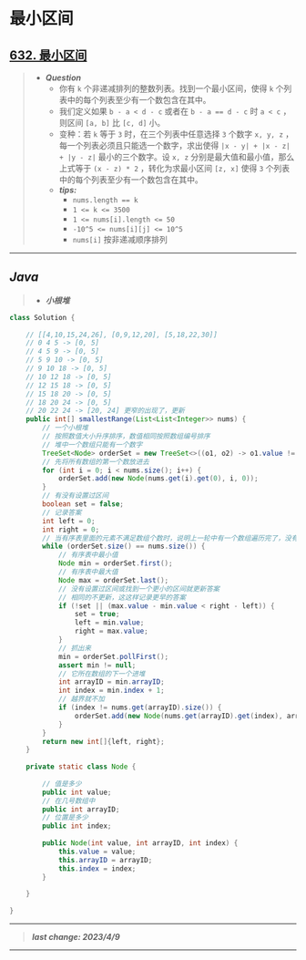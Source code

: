 # 最小区间

## [632. 最小区间](https://leetcode.cn/problems/smallest-range-covering-elements-from-k-lists/)

> - ***Question***
>   - 你有 `k` 个非递减排列的整数列表。找到一个最小区间，使得 `k` 个列表中的每个列表至少有一个数包含在其中。
>   - 我们定义如果 `b - a < d - c` 或者在 `b - a == d - c` 时 `a < c` ，则区间 `[a, b]` 比 `[c, d]` 小。
>   - 变种：若 `k` 等于 `3` 时，在三个列表中任意选择 `3` 个数字 `x, y, z` ，每一个列表必须且只能选一个数字，求出使得 `|x - y| + |x - z| + |y - z|` 最小的三个数字。设 `x, z` 分别是最大值和最小值，那么上式等于 `(x - z) * 2` ，转化为求最小区间 `[z, x]` 使得 `3` 个列表中的每个列表至少有一个数包含在其中。
>   - ***tips:***
>     - `nums.length == k`
>     - `1 <= k <= 3500`
>     - `1 <= nums[i].length <= 50`
>     - `-10^5 <= nums[i][j] <= 10^5`
>     - `nums[i]` 按非递减顺序排列

---

## *Java*

> - ***小根堆***

```java
class Solution {
    
    // [[4,10,15,24,26], [0,9,12,20], [5,18,22,30]]
    // 0 4 5 -> [0, 5]
    // 4 5 9 -> [0, 5]
    // 5 9 10 -> [0, 5]
    // 9 10 18 -> [0, 5]
    // 10 12 18 -> [0, 5]
    // 12 15 18 -> [0, 5]
    // 15 18 20 -> [0, 5]
    // 18 20 24 -> [0, 5]
    // 20 22 24 -> [20, 24] 更窄的出现了，更新
    public int[] smallestRange(List<List<Integer>> nums) {
        // 一个小根堆
        // 按照数值大小升序排序，数值相同按照数组编号排序
        // 堆中一个数组只能有一个数字
        TreeSet<Node> orderSet = new TreeSet<>((o1, o2) -> o1.value != o2.value ? o1.value - o2.value : o1.arrayID - o2.arrayID);
        // 先将所有数组的第一个数放进去
        for (int i = 0; i < nums.size(); i++) {
            orderSet.add(new Node(nums.get(i).get(0), i, 0));
        }
        // 有没有设置过区间
        boolean set = false;
        // 记录答案
        int left = 0;
        int right = 0;
        // 当有序表里面的元素不满足数组个数时，说明上一轮中有一个数组遍历完了，没有把数字加进去
        while (orderSet.size() == nums.size()) {
            // 有序表中最小值
            Node min = orderSet.first();
            // 有序表中最大值
            Node max = orderSet.last();
            // 没有设置过区间或找到一个更小的区间就更新答案
            // 相同的不更新，这这样记录更早的答案
            if (!set || (max.value - min.value < right - left)) {
                set = true;
                left = min.value;
                right = max.value;
            }
            // 抓出来
            min = orderSet.pollFirst();
            assert min != null;
            // 它所在数组的下一个进堆
            int arrayID = min.arrayID;
            int index = min.index + 1;
            // 越界就不加
            if (index != nums.get(arrayID).size()) {
                orderSet.add(new Node(nums.get(arrayID).get(index), arrayID, index));
            }
        }
        return new int[]{left, right};
    }
    
    private static class Node {
        
        // 值是多少
        public int value;
        // 在几号数组中
        public int arrayID;
        // 位置是多少
        public int index;
        
        public Node(int value, int arrayID, int index) {
            this.value = value;
            this.arrayID = arrayID;
            this.index = index;
        }
        
    }
    
}
```

---

> ***last change: 2023/4/9***

---
